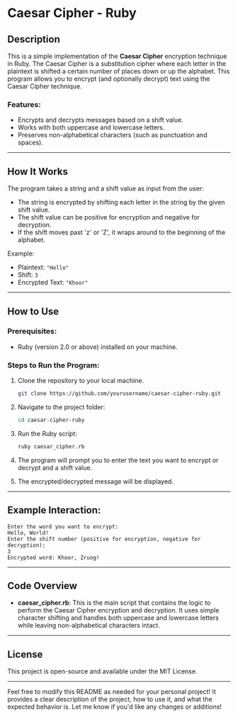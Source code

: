 # Caesar Cipher - Ruby

## Description

This is a simple implementation of the **Caesar Cipher** encryption technique in Ruby. The Caesar Cipher is a substitution cipher where each letter in the plaintext is shifted a certain number of places down or up the alphabet. This program allows you to encrypt (and optionally decrypt) text using the Caesar Cipher technique.

### Features:
- Encrypts and decrypts messages based on a shift value.
- Works with both uppercase and lowercase letters.
- Preserves non-alphabetical characters (such as punctuation and spaces).

---

## How It Works

The program takes a string and a shift value as input from the user:
- The string is encrypted by shifting each letter in the string by the given shift value.
- The shift value can be positive for encryption and negative for decryption.
- If the shift moves past 'z' or 'Z', it wraps around to the beginning of the alphabet.

Example:
- Plaintext: `"Hello"`
- Shift: `3`
- Encrypted Text: `"Khoor"`

---

## How to Use

### Prerequisites:
- Ruby (version 2.0 or above) installed on your machine.

### Steps to Run the Program:
1. Clone the repository to your local machine.
   ```bash
   git clone https://github.com/yourusername/caesar-cipher-ruby.git
   ```

2. Navigate to the project folder:
   ```bash
   cd caesar-cipher-ruby
   ```

3. Run the Ruby script:
   ```bash
   ruby caesar_cipher.rb
   ```

4. The program will prompt you to enter the text you want to encrypt or decrypt and a shift value.

5. The encrypted/decrypted message will be displayed.

---

## Example Interaction:

```plaintext
Enter the word you want to encrypt:
Hello, World!
Enter the shift number (positive for encryption, negative for decryption):
3
Encrypted word: Khoor, Zruog!
```

---

## Code Overview

- **caesar_cipher.rb**: This is the main script that contains the logic to perform the Caesar Cipher encryption and decryption. It uses simple character shifting and handles both uppercase and lowercase letters while leaving non-alphabetical characters intact.
  
---

## License

This project is open-source and available under the MIT License.

---

Feel free to modify this README as needed for your personal project! It provides a clear description of the project, how to use it, and what the expected behavior is. Let me know if you'd like any changes or additions!
